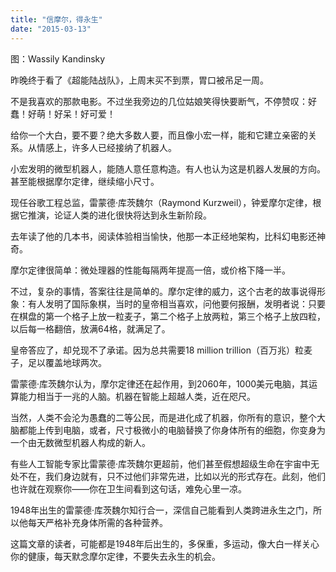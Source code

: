 ```yaml
---
title: "信摩尔，得永生"
date: "2015-03-13"
---
```


图：Wassily Kandinsky

昨晚终于看了《超能陆战队》，上周末买不到票，胃口被吊足一周。

不是我喜欢的那款电影。不过坐我旁边的几位姑娘笑得快要断气，不停赞叹：好蠢！好萌！好呆！好可爱！

给你一个大白，要不要？绝大多数人要，而且像小宏一样，能和它建立亲密的关系。从情感上，许多人已经接纳了机器人。

小宏发明的微型机器人，能随人意任意构造。有人也认为这是机器人发展的方向。甚至能根据摩尔定律，继续缩小尺寸。

现任谷歌工程总监，雷蒙德·库茨魏尔（Raymond Kurzweil），钟爱摩尔定律，根据它推演，论证人类的进化很快将达到永生新阶段。

去年读了他的几本书，阅读体验相当愉快，他那一本正经地架构，比科幻电影还神奇。

摩尔定律很简单：微处理器的性能每隔两年提高一倍，或价格下降一半。

不过，复杂的事情，答案往往是简单的。摩尔定律的威力，这个古老的故事说得形象：有人发明了国际象棋，当时的皇帝相当喜欢，问他要何报酬，发明者说：只要在棋盘的第一个格子上放一粒麦子，第二个格子上放两粒，第三个格子上放四粒，以后每一格翻倍，放满64格，就满足了。

皇帝答应了，却兑现不了承诺。因为总共需要18 million trillion（百万兆）粒麦子，足以覆盖地球两次。

雷蒙德·库茨魏尔认为，摩尔定律还在起作用，到2060年，1000美元电脑，其运算能力相当于一兆的人脑。机器在智能上超越人类，近在咫尺。

当然，人类不会沦为愚蠢的二等公民，而是进化成了机器，你所有的意识，整个大脑都能上传到电脑，或者，尺寸极微小的电脑替换了你身体所有的细胞，你变身为一个由无数微型机器人构成的新人。

有些人工智能专家比雷蒙德·库茨魏尔更超前，他们甚至假想超级生命在宇宙中无处不在，我们身边就有，只不过他们非常先进，比如以光的形式存在。此刻，他们也许就在观察你——你在卫生间看到这句话，难免心里一凉。

1948年出生的雷蒙德·库茨魏尔知行合一，深信自己能看到人类跨进永生之门，所以他每天严格补充身体所需的各种营养。

这篇文章的读者，可能都是1948年后出生的，多保重，多运动，像大白一样关心你的健康，每天默念摩尔定律，不要失去永生的机会。
